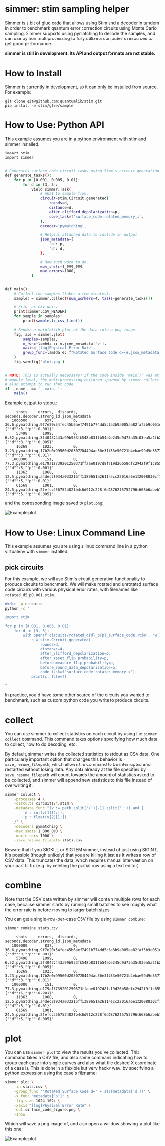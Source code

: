 # simmer: stim sampling helper

Simmer is a bit of glue code that allows using Stim and a decoder in tandem
in order to benchmark quantum error correction circuits using Monte Carlo sampling.
Simmer supports using pymatching to decode the samples, and can use python
multiprocessing to fully utilize a computer's resources to get good performance.

**simmer is still in development. Its API and output formats are not stable.** 

# How to Install

Simmer is currently in development, so it can only be installed from source.
For example:

```
git clone git@github.com:quantumlib/stim.git
pip install -e stim/glue/sample
```

# How to Use: Python API

This example assumes you are in a python environment with stim and simmer
installed.

```bash
import stim
import simmer


# Generates surface code circuit tasks using Stim's circuit generation.
def generate_tasks():
    for p in [0.001, 0.005, 0.01]:
        for d in [3, 5]:
            yield simmer.Task(
                # What to sample from.
                circuit=stim.Circuit.generated(
                    rounds=d,
                    distance=d,
                    after_clifford_depolarization=p,
                    code_task=f'surface_code:rotated_memory_x',
                ),
                decoder='pymatching',

                # Helpful attached data to include in output.
                json_metadata={
                    'p': p,
                    'd': d,
                },

                # How much work to do.
                max_shots=1_000_000,
                max_errors=1000,
            )


def main():
    # Collect the samples (takes a few minutes).
    samples = simmer.collect(num_workers=4, tasks=generate_tasks())

    # Print as CSV data.
    print(simmer.CSV_HEADER)
    for sample in samples:
        print(sample.to_csv_line())

    # Render a matplotlib plot of the data into a png image.
    fig, axs = simmer.plot(
        samples=samples,
        x_func=lambda e: e.json_metadata['p'],
        xaxis='[log]Physical Error Rate',
        group_func=lambda e: f"Rotated Surface Code d={e.json_metadata['d']}",
    )
    fig.savefig('plot.png')


# NOTE: This is actually necessary! If the code inside 'main()' was at the
# module level, the multiprocessing children spawned by simmer.collect would
# also attempt to run that code.
if __name__ == '__main__':
    main()
```

Example output to stdout:

```
     shots,    errors,  discards, seconds,decoder,strong_id,json_metadata
   1000000,       837,         0,    36.6,pymatching,9f7e20c54fec45b6aef7491b774dd5c0a3b9a005aa82faf5b9c051d6e40d60a9,"{""d"":3,""p"":0.001}"
     53498,      1099,         0,    6.52,pymatching,3f40432443a99b933fb548b831fb54e7e245d9d73a35c03ea5a2fb2ce270f8c8,"{""d"":3,""p"":0.005}"
     16269,      1023,         0,    3.23,pymatching,17b2e0c99560d20307204494ac50e31b33e50721b4ebae99d9e3577ae7248874,"{""d"":3,""p"":0.01}"
   1000000,       151,         0,    77.3,pymatching,e179a18739201250371ffaae0197d8fa19d26b58dfc2942f9f1c85568645387a,"{""d"":5,""p"":0.001}"
     11363,      1068,         0,    12.5,pymatching,a4dec28934a033215ff1389651a26114ecc22016a6e122008830cf7dd04ba5ad,"{""d"":5,""p"":0.01}"
     61569,      1001,         0,    24.5,pymatching,2fefcc356752482fb4c6d912c228f6d18762f5752796c668b6abeb7775f5de92,"{""d"":5,""p"":0.005}"
```

and the corresponding image saved to `plot.png`:

![Example plot](readme_example_plot.png)

# How to Use: Linux Command Line

This example assumes you are using a linux command line in a python virtualenv with `simmer` installed.

## pick circuits

For this example, we will use Stim's circuit generation functionality to produce circuits to benchmark.
We will make rotated and unrotated surface code circuits with various physical error rates, with filenames like
`rotated_d5_p0.001.stim`.

```bash
mkdir -p circuits
python -c "

import stim

for p in [0.001, 0.005, 0.01]:
    for d in [3, 5]:
        with open(f'circuits/rotated_d{d}_p{p}_surface_code.stim', 'w') as f:
            c = stim.Circuit.generated(
                rounds=d,
                distance=d,
                after_clifford_depolarization=p,
                after_reset_flip_probability=p,
                before_measure_flip_probability=p,
                before_round_data_depolarization=p,
                code_task=f'surface_code:rotated_memory_x')
            print(c, file=f)

"
```

In practice, you'd have some other source of the circuits you wanted to benchmark,
such as custom python code you write to produce circuits.

# collect

You can use simmer to collect statistics on each circuit by using the `simmer collect` command.
This command takes options specifying how much data to collect, how to do decoding, etc.

By default, simmer writes the collected statistics to stdout as CSV data.
One particularly important option that changes this behavior is `-save_resume_filepath`,
which allows the command to be interrupted and restarted without losing data.
Any data already at the file specified by `-save_resume_filepath` will count towards the
amount of statistics asked to be collected, and simmer will append new statistics to this file
instead of overwriting it.

```bash
simmer collect \
    -processes 4 \
    -circuits circuits/*.stim \
    -metadata_func "(v := path.split('/')[-1].split('_')) and {
        'd': int(v[1][1:]),
        'p': float(v[2][1:])
    }" \
    -decoders pymatching \
    -max_shots 1_000_000 \
    -max_errors 1000 \
    -save_resume_filepath stats.csv
```

Beware that if you SIGKILL or SIGTEM simmer, instead of just using SIGINT, it's possible
(though unlikely) that you are killing it just as it writes a row of CSV data. This truncates
the data, which requires manual intervention on your part to fix (e.g. by deleting the partial row
using a text editor).

# combine

Note that the CSV data written by simmer will contain multiple rows for each case, because
simmer starts by running small batches to see roughly what the error rate is before moving
to larger batch sizes. 

You can get a single-row-per-case CSV file by using `simmer combine`:

```bash
simmer combine stats.csv
```

```
     shots,    errors,  discards, seconds,decoder,strong_id,json_metadata
   1000000,       837,         0,    36.6,pymatching,9f7e20c54fec45b6aef7491b774dd5c0a3b9a005aa82faf5b9c051d6e40d60a9,"{""d"":3,""p"":0.001}"
     53498,      1099,         0,    6.52,pymatching,3f40432443a99b933fb548b831fb54e7e245d9d73a35c03ea5a2fb2ce270f8c8,"{""d"":3,""p"":0.005}"
     16269,      1023,         0,    3.23,pymatching,17b2e0c99560d20307204494ac50e31b33e50721b4ebae99d9e3577ae7248874,"{""d"":3,""p"":0.01}"
   1000000,       151,         0,    77.3,pymatching,e179a18739201250371ffaae0197d8fa19d26b58dfc2942f9f1c85568645387a,"{""d"":5,""p"":0.001}"
     11363,      1068,         0,    12.5,pymatching,a4dec28934a033215ff1389651a26114ecc22016a6e122008830cf7dd04ba5ad,"{""d"":5,""p"":0.01}"
     61569,      1001,         0,    24.5,pymatching,2fefcc356752482fb4c6d912c228f6d18762f5752796c668b6abeb7775f5de92,"{""d"":5,""p"":0.005}"
```

# plot

You can use `simmer plot` to view the results you've collected.
This command takes a CSV file, and also some command indicating how to group each case
into single curves and also what the desired X coordinate of a case is.
This is done in a flexible but very hacky way, by specifying a python expression using the case's filename: 

```bash
simmer plot \
    -in stats.csv \
    -group_func "'Rotated Surface Code d=' + str(metadata['d'])" \
    -x_func "metadata['p']" \
    -fig_size 1024 1024 \
    -xaxis "[log]Physical Error Rate" \
    -out surface_code_figure.png \
    -show
```

Which will save a png image of, and also open a window showing, a plot like this one:

![Example plot](readme_example_plot.png)
